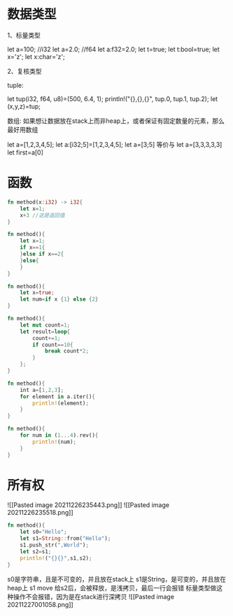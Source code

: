 # 数据类型
1、标量类型

let a=100; //i32
let a=2.0; //f64
let a:f32=2.0;
let t=true;
let t:bool=true;
let x='z';
let x:char='z';

2、复核类型

tuple:

let tup(i32, f64, u8)=(500, 6.4, 1);
println!("{},{},{}", tup.0, tup.1, tup.2);
let (x,y,z)=tup;

数组: 如果想让数据放在stack上而非heap上，或者保证有固定数量的元素，那么最好用数组

let a=\[1,2,3,4,5\];
let a:\[i32;5\]=[1,2,3,4,5];
let a=[3;5] 等价与 let a=[3,3,3,3,3]
let first=a[0]

# 函数
```rust
fn method(x:i32) -> i32{
	let x=1;
	x+3 //这是返回值
}
```

```rust
fn method(){
	let x=1;
	if x==1{
	}else if x==2{
	}else{
	}
}
```

```rust
fn method(){
	let x=true;
	let num=if x {1} else {2}
}
```

```rust
fn method(){
	let mut count=1;
	let result=loop{
		count+=1;
		if count==10{
			break count*2;
		}
	};
}
```

```rust
fn method(){
	int a=[1,2,3];
	for element in a.iter(){
		println!(element);
	}
}
```

```rust
fn method(){
	for num in (1...4).rev(){
		println!(num);
	}
}
```

# 所有权
![[Pasted image 20211226235443.png]]
![[Pasted image 20211226235518.png]]

```rust
fn method(){
	let s0="Hello";
	let s1=String::from("Hello");
	s1.push_str(",World");
	let s2=s1;
	println!("{}{}",s1,s2);
}
```
s0是字符串，且是不可变的，并且放在stack上
s1是String，是可变的，并且放在heap上
s1 move 给s2后，会被释放，是浅拷贝，最后一行会报错
标量类型做这种操作不会报错，因为是在stack进行深拷贝
![[Pasted image 20211227001058.png]]